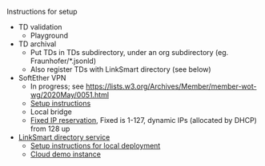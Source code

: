 Instructions for setup

* TD validation
   - Playground
* TD archival
   - Put TDs in TDs subdirectory, under an org subdirectory (eg. Fraunhofer/*.jsonld)
   - Also register TDs with LinkSmart directory (see below)
* SoftEther VPN
   - In progress; see https://lists.w3.org/Archives/Member/member-wot-wg/2020May/0051.html
   - [Setup instructions](tools/vpn.md)
   - Local bridge
   - [Fixed IP reservation](tools/ip.csv), Fixed is 1-127, dynamic IPs (allocated by DHCP) from 128 up
* [LinkSmart directory service](https://github.com/linksmart/thing-directory/blob/master/README.md)
   - [Setup instructions for local deployment](https://github.com/linksmart/thing-directory/wiki/Deployment)
   - [Cloud demo instance](https://github.com/linksmart/thing-directory/wiki/Demo)
   
